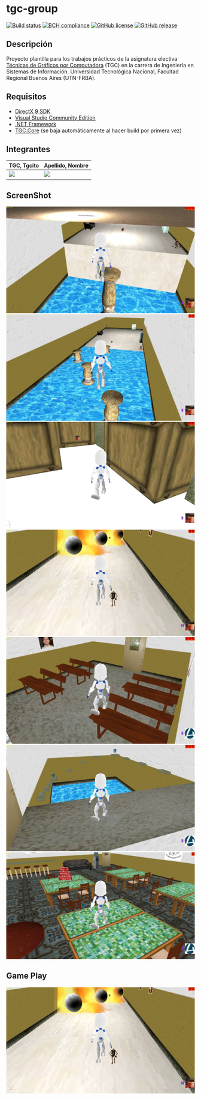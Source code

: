 # tgc-group
[![Build status](https://ci.appveyor.com/api/projects/status/uvyboubq91uhwf3v?svg=true)](https://ci.appveyor.com/project/rejurime/tgc-group)
[![BCH compliance](https://bettercodehub.com/edge/badge/tgc-utn/tgc-group?branch=master)](https://bettercodehub.com/)
[![GitHub license](https://img.shields.io/github/license/tgc-utn/tgc-group.svg)](https://github.com/tgc-utn/tgc-group/blob/master/LICENSE)
[![GitHub release](https://img.shields.io/github/release/tgc-utn/tgc-group.svg)](https://github.com/tgc-utn/tgc-group/releases)

## Descripción
Proyecto plantilla para los trabajos prácticos de la asignatura electiva [Técnicas de Gráficos por Computadora](http://tgc-utn.github.io/) (TGC) en la carrera de Ingeniería en Sistemas de Información. Universidad Tecnológica Nacional, Facultad Regional Buenos Aires (UTN-FRBA).

## Requisitos
* [DirectX 9 SDK](http://www.microsoft.com/en-us/download/details.aspx?displaylang=en&id=6812)
* [Visual Studio Community Edition](https://www.visualstudio.com/vs/community)
* [.NET Framework](https://www.microsoft.com/net/download/Windows/run)
* [TGC.Core](https://www.nuget.org/packages/TGC.Core/) (se baja automáticamente al hacer build por primera vez)

## Integrantes ##
TGC, Tgcito  |  Apellido, Nombre
------------ | -------------
<img src="https://github.com/tgc-utn/tgc-utn.github.io/blob/master/images/robotgc.png" height="500"> | <img src="https://github.com/tgc-utn/tgc-utn.github.io/blob/master/images/trofeotp.png" height="500">

## ScreenShot ##
![screenshot1](https://github.com/IvanArnaudo/2018_2C_3572_ESTACION_DE_PODER/blob/master/TGC.Group/Media/capturas/screen1.jpg)
![screenshot2](https://github.com/IvanArnaudo/2018_2C_3572_ESTACION_DE_PODER/blob/master/TGC.Group/Media/capturas/screen2.jpg)
![screenshot3](https://github.com/IvanArnaudo/2018_2C_3572_ESTACION_DE_PODER/blob/master/TGC.Group/Media/capturas/screen3.jpg)
![screenshot4](https://github.com/IvanArnaudo/2018_2C_3572_ESTACION_DE_PODER/blob/master/TGC.Group/Media/capturas/screen4.jpg)
![screenshot5](https://github.com/IvanArnaudo/2018_2C_3572_ESTACION_DE_PODER/blob/master/TGC.Group/Media/capturas/screen5.jpg)
![screenshot6](https://github.com/IvanArnaudo/2018_2C_3572_ESTACION_DE_PODER/blob/master/TGC.Group/Media/capturas/screen6.jpg)
![screenshot7](https://github.com/IvanArnaudo/2018_2C_3572_ESTACION_DE_PODER/blob/master/TGC.Group/Media/capturas/screen7.jpg)

## Game Play ##
[![Watch the video](https://github.com/IvanArnaudo/2018_2C_3572_ESTACION_DE_PODER/blob/master/TGC.Group/Media/capturas/screen4.jpg)](https://www.youtube.com/watch?v=kqNqJ5uxf-M)
